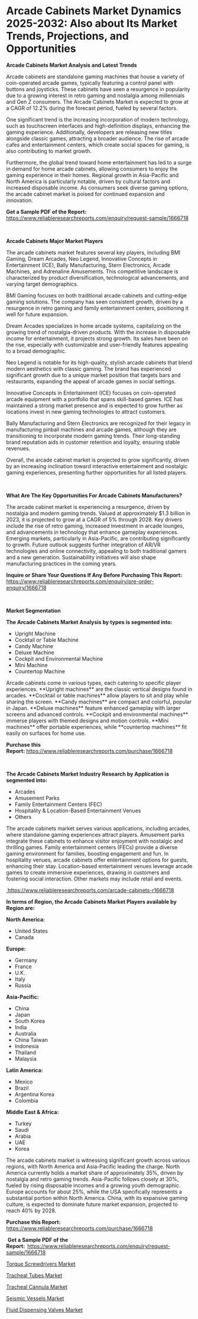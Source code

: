 <p><h1>Arcade Cabinets Market Dynamics 2025-2032: Also about Its Market Trends, Projections, and Opportunities</h1></p><p><strong>Arcade Cabinets Market Analysis and Latest Trends</strong></p>
<p><p>Arcade cabinets are standalone gaming machines that house a variety of coin-operated arcade games, typically featuring a control panel with buttons and joysticks. These cabinets have seen a resurgence in popularity due to a growing interest in retro gaming and nostalgia among millennials and Gen Z consumers. The Arcade Cabinets Market is expected to grow at a CAGR of 12.2% during the forecast period, fueled by several factors.</p><p>One significant trend is the increasing incorporation of modern technology, such as touchscreen interfaces and high-definition displays, enhancing the gaming experience. Additionally, developers are releasing new titles alongside classic games, attracting a broader audience. The rise of arcade cafes and entertainment centers, which create social spaces for gaming, is also contributing to market growth. </p><p>Furthermore, the global trend toward home entertainment has led to a surge in demand for home arcade cabinets, allowing consumers to enjoy the gaming experience in their homes. Regional growth in Asia-Pacific and North America is particularly notable, driven by cultural factors and increased disposable income. As consumers seek diverse gaming options, the arcade cabinet market is poised for continued expansion and innovation.</p></p>
<p><strong>Get a Sample PDF of the Report:&nbsp;</strong> <a href="https://www.reliableresearchreports.com/enquiry/request-sample/1666718?utm_campaign=41&utm_medium=2&utm_source=Github&utm_content=ia&utm_term=06032025&utm_id=arcade-cabinets">https://www.reliableresearchreports.com/enquiry/request-sample/1666718</a></p>
<p>&nbsp;</p>
<p><strong>Arcade Cabinets Major Market Players</strong></p>
<p><p>The arcade cabinets market features several key players, including BMI Gaming, Dream Arcades, Neo Legend, Innovative Concepts in Entertainment (ICE), Bally Manufacturing, Stern Electronics, Arcade Machines, and Adrenaline Amusements. This competitive landscape is characterized by product diversification, technological advancements, and varying target demographics.</p><p>BMI Gaming focuses on both traditional arcade cabinets and cutting-edge gaming solutions. The company has seen consistent growth, driven by a resurgence in retro gaming and family entertainment centers, positioning it well for future expansion.</p><p>Dream Arcades specializes in home arcade systems, capitalizing on the growing trend of nostalgia-driven products. With the increase in disposable income for entertainment, it projects strong growth. Its sales have been on the rise, especially with customizable and user-friendly features appealing to a broad demographic.</p><p>Neo Legend is notable for its high-quality, stylish arcade cabinets that blend modern aesthetics with classic gaming. The brand has experienced significant growth due to a unique market position that targets bars and restaurants, expanding the appeal of arcade games in social settings.</p><p>Innovative Concepts in Entertainment (ICE) focuses on coin-operated arcade equipment with a portfolio that spans skill-based games. ICE has maintained a strong market presence and is expected to grow further as locations invest in new gaming technologies to attract customers.</p><p>Bally Manufacturing and Stern Electronics are recognized for their legacy in manufacturing pinball machines and arcade games, although they are transitioning to incorporate modern gaming trends. Their long-standing brand reputation aids in customer retention and loyalty, ensuring stable revenues.</p><p>Overall, the arcade cabinet market is projected to grow significantly, driven by an increasing inclination toward interactive entertainment and nostalgic gaming experiences, presenting further opportunities for all listed players.</p></p>
<p>&nbsp;</p>
<p><strong>What Are The Key Opportunities For Arcade Cabinets Manufacturers?</strong></p>
<p><p>The arcade cabinet market is experiencing a resurgence, driven by nostalgia and modern gaming trends. Valued at approximately $1.3 billion in 2023, it is projected to grow at a CAGR of 5% through 2028. Key drivers include the rise of retro gaming, increased investment in arcade lounges, and advancements in technology that enhance gameplay experiences. Emerging markets, particularly in Asia-Pacific, are contributing significantly to growth. Future outlook suggests further integration of AR/VR technologies and online connectivity, appealing to both traditional gamers and a new generation. Sustainability initiatives will also shape manufacturing practices in the coming years.</p></p>
<p><strong>Inquire or Share Your Questions If Any Before Purchasing This Report:</strong> <a href="https://www.reliableresearchreports.com/enquiry/pre-order-enquiry/1666718?utm_campaign=41&utm_medium=2&utm_source=Github&utm_content=ia&utm_term=06032025&utm_id=arcade-cabinets">https://www.reliableresearchreports.com/enquiry/pre-order-enquiry/1666718</a></p>
<p>&nbsp;</p>
<p><strong>Market Segmentation</strong></p>
<p><strong>The Arcade Cabinets Market Analysis by types is segmented into:</strong></p>
<p><ul><li>Upright Machine</li><li>Cocktail or Table Machine</li><li>Candy Machine</li><li>Deluxe Machine</li><li>Cockpit and Environmental Machine</li><li>Mini Machine</li><li>Countertop Machine</li></ul></p>
<p><p>Arcade cabinets come in various types, each catering to specific player experiences. **Upright machines** are the classic vertical designs found in arcades. **Cocktail or table machines** allow players to sit and play while sharing the screen. **Candy machines** are compact and colorful, popular in Japan. **Deluxe machines** feature enhanced gameplay with larger screens and advanced controls. **Cockpit and environmental machines** immerse players with themed designs and motion controls. **Mini machines** offer portable experiences, while **countertop machines** fit easily on surfaces for home use.</p></p>
<p><strong>Purchase this Report:&nbsp;</strong><a href="https://www.reliableresearchreports.com/purchase/1666718?utm_campaign=41&utm_medium=2&utm_source=Github&utm_content=ia&utm_term=06032025&utm_id=arcade-cabinets">https://www.reliableresearchreports.com/purchase/1666718</a></p>
<p>&nbsp;</p>
<p><strong>The Arcade Cabinets Market Industry Research by Application is segmented into:</strong></p>
<p><ul><li>Arcades</li><li>Amusement Parks</li><li>Family Entertainment Centers (FEC)</li><li>Hospitality & Location-Based Entertainment Venues</li><li>Others</li></ul></p>
<p><p>The arcade cabinets market serves various applications, including arcades, where standalone gaming experiences attract players. Amusement parks integrate these cabinets to enhance visitor enjoyment with nostalgic and thrilling games. Family entertainment centers (FECs) provide a diverse gaming environment for families, boosting engagement and fun. In hospitality venues, arcade cabinets offer entertainment options for guests, enhancing their stay. Location-based entertainment venues leverage arcade games to create immersive experiences, drawing in customers and fostering social interaction. Other markets may include retail and events.</p></p>
<p><a href="https://www.reliableresearchreports.com/arcade-cabinets-r1666718?utm_campaign=41&utm_medium=2&utm_source=Github&utm_content=ia&utm_term=06032025&utm_id=arcade-cabinets">&nbsp;https://www.reliableresearchreports.com/arcade-cabinets-r1666718</a></p>
<p><strong>In terms of Region, the Arcade Cabinets Market Players available by Region are:</strong></p>
<p>
    <p> <strong> North America: </strong>
        <ul>
            <li>United States</li>
            <li>Canada</li>
        </ul>
        </p> 
    <p> <strong> Europe: </strong>
        <ul>
            <li>Germany</li>
            <li>France</li>
            <li>U.K.</li>
            <li>Italy</li>
            <li>Russia</li>
        </ul>
        </p> 
    <p> <strong> Asia-Pacific: </strong>
        <ul>
            <li>China</li>
            <li>Japan</li>
            <li>South Korea</li>
            <li>India</li>
            <li>Australia</li>
            <li>China Taiwan</li>
            <li>Indonesia</li>
            <li>Thailand</li>
            <li>Malaysia</li>
        </ul>
        </p> 
    <p> <strong> Latin America: </strong>
        <ul>
            <li>Mexico</li>
            <li>Brazil</li>
            <li>Argentina Korea</li>
            <li>Colombia</li>
        </ul>
        </p> 
    <p> <strong> Middle East & Africa: </strong>
        <ul>
            <li>Turkey</li>
            <li>Saudi</li>
            <li>Arabia</li>
            <li>UAE</li>
            <li>Korea</li>
        </ul>
    </p>
    </p>
<p><p>The arcade cabinets market is witnessing significant growth across various regions, with North America and Asia-Pacific leading the charge. North America currently holds a market share of approximately 35%, driven by nostalgia and retro gaming trends. Asia-Pacific follows closely at 30%, fueled by rising disposable incomes and a growing youth demographic. Europe accounts for about 25%, while the USA specifically represents a substantial portion within North America. China, with its expansive gaming culture, is expected to dominate future market expansion, projected to reach 40% by 2028.</p></p>
<p><strong>Purchase this Report: </strong><a href="https://www.reliableresearchreports.com/purchase/1666718?utm_campaign=41&utm_medium=2&utm_source=Github&utm_content=ia&utm_term=06032025&utm_id=arcade-cabinets">https://www.reliableresearchreports.com/purchase/1666718</a></p>
<p>&nbsp;<strong>Get a Sample PDF of the Report:&nbsp;&nbsp;</strong><a href="https://www.reliableresearchreports.com/enquiry/request-sample/1666718?utm_campaign=41&utm_medium=2&utm_source=Github&utm_content=ia&utm_term=06032025&utm_id=arcade-cabinets">https://www.reliableresearchreports.com/enquiry/request-sample/1666718</a></p>
<p><strong></strong></p>
<p><p><a href="https://github.com/mudgeadamsvx/Market-Research-Report-List-1/blob/main/torque-screwdrivers-market.md?utm_campaign=41&utm_medium=2&utm_source=Github&utm_content=ia&utm_term=06032025&utm_id=arcade-cabinets">Torque Screwdrivers Market</a></p><p><a href="https://github.com/beyeagamizjp/Market-Research-Report-List-1/blob/main/tracheal-tubes-market.md?utm_campaign=41&utm_medium=2&utm_source=Github&utm_content=ia&utm_term=06032025&utm_id=arcade-cabinets">Tracheal Tubes Market</a></p><p><a href="https://github.com/kukolkasimo5/Market-Research-Report-List-1/blob/main/tracheal-cannula-market.md?utm_campaign=41&utm_medium=2&utm_source=Github&utm_content=ia&utm_term=06032025&utm_id=arcade-cabinets">Tracheal Cannula Market</a></p><p><a href="https://github.com/stickkinkel/Market-Research-Report-List-1/blob/main/seismic-vessels-market.md?utm_campaign=41&utm_medium=2&utm_source=Github&utm_content=ia&utm_term=06032025&utm_id=arcade-cabinets">Seismic Vessels Market</a></p><p><a href="https://github.com/shafriusizi/Market-Research-Report-List-1/blob/main/fluid-dispensing-valves-market.md?utm_campaign=41&utm_medium=2&utm_source=Github&utm_content=ia&utm_term=06032025&utm_id=arcade-cabinets">Fluid Dispensing Valves Market</a></p></p>